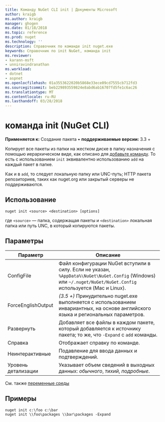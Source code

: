 ```yaml
---
title: Команду NuGet CLI init | Документы Microsoft
author: kraigb
ms.author: kraigb
manager: ghogen
ms.date: 01/18/2018
ms.topic: reference
ms.prod: nuget
ms.technology: ''
description: Справочник по команде init nuget.exe
keywords: Справочник по init NuGet, команда init
ms.reviewer:
- karann-msft
- unniravindranathan
ms.workload:
- dotnet
- aspnet
ms.openlocfilehash: 01a3553622020b5868e33ece09cd7555cb712fd3
ms.sourcegitcommit: beb229893559824e8abd6ab16707fd5fe1c6ac26
ms.translationtype: MT
ms.contentlocale: ru-RU
ms.lasthandoff: 03/28/2018
---
```

# <a name="init-command-nuget-cli"></a>команда init (NuGet CLI)

**Применяется к:** Создание пакета &bullet; **поддерживаемые версии:** 3.3 +

Копирует все пакеты из папки на жестком диске в папку назначения с помощью иерархическом виде, как описано для [добавьте команду](cli-ref-add.md). То есть с использованием `init` эквивалентно использованию `add` на каждый пакет в папке.

Как и в `add`, то следует локальную папку или UNC-путь; HTTP пакета репозиториев, таких как nuget.org или закрытый серверы не поддерживаются.

## <a name="usage"></a>Использование

```cli
nuget init <source> <destination> [options]
```

где `<source>` — папка, содержащая пакеты и `<destination>` локальная папка или путь UNC, в который копируются пакеты.

## <a name="options"></a>Параметры

| Параметр | Описание |
| --- | --- |
| ConfigFile | Файл конфигурации NuGet вступили в силу. Если не указан, `%AppData%\NuGet\NuGet.Config` (Windows) или `~/.nuget/NuGet/NuGet.Config` используется (Mac и Linux).|
| ForceEnglishOutput | *(3.5 +)*  Принудительно nuget.exe выполняется с использованием инвариантных, на основе английского языка и региональных параметров. |
| Развернуть | Добавляет все файлы в каждом пакете, который добавляется к источнику пакета; то же, что `-Expand` с `add` команды. |
| Справка | Отображает справку по команде. |
| Неинтерактивные | Подавление для ввода данных и подтверждений. |
| Уровень детализации | Указывает объем сведений в выходных данных: *обычного*, *тихий*, *подробные*. |

См. также [переменные среды](cli-ref-environment-variables.md)

## <a name="examples"></a>Примеры

```cli
nuget init c:\foo c:\bar
nuget init \\foo\packages \\bar\packages -Expand
```
